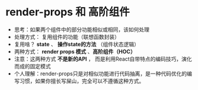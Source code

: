 # render-props  和  高阶组件

- 思考：如果两个组件中的部分功能相似或相同，该如何处理
- 处理方式： 复用组件的功能（联想函数封装）
- 复用啥？ **state** 、 **操作state的方法** （组件状态逻辑）
- 两种方式： **render props 模式** 、**高阶组件（HOC）**
- 注意：这两种方式 **不是新的API** ， 而是利用React自带特点的编码技巧，演化而成的固定模式
- 个人理解：render-props只是对相似功能进行代码抽离，是一种代码优化的编写习惯，如果你擅长写屎山，完全可以不遵循这种方式。

